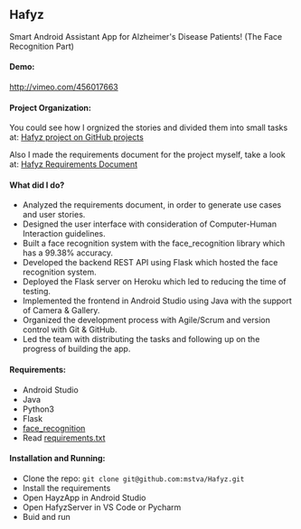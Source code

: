 ## Hafyz
Smart Android Assistant App for Alzheimer's Disease Patients! (The Face Recognition Part)

#### Demo:
http://vimeo.com/456017663

#### Project Organization:
You could see how I orgnized the stories and divided them into small tasks at:
[Hafyz project on GitHub projects](https://github.com/mstva/Hafyz/projects/1)

Also I made the requirements document for the project myself, take a look at:
[Hafyz Requirements Document](https://drive.google.com/file/d/16MFlJFNQly1Ob1CoZc6ziY0P7kQFo55T/view?usp=sharing)

#### What did I do?
- Analyzed the requirements document, in order to generate use cases and user stories.
- Designed the user interface with consideration of Computer-Human Interaction guidelines.
- Built a face recognition system with the face_recognition library which has a 99.38% accuracy.
- Developed the backend REST API using Flask which hosted the face recognition system.
- Deployed the Flask server on Heroku which led to reducing the time of testing.
- Implemented the frontend in Android Studio using Java with the support of Camera & Gallery.
- Organized the development process with Agile/Scrum and version control with Git & GitHub.
- Led the team with distributing the tasks and following up on the progress of building the app.

#### Requirements:
- Android Studio
- Java
- Python3
- Flask
- [face_recognition](https://github.com/ageitgey/face_recognition)
- Read [requirements.txt](https://github.com/mstva/Hafyz/blob/master/backend/HafyzServer/requirements.txt)

#### Installation and Running:
- Clone the repo: `git clone git@github.com:mstva/Hafyz.git`
- Install the requirements
- Open HayzApp in Android Studio
- Open HafyzServer in VS Code or Pycharm
- Buid and run 
